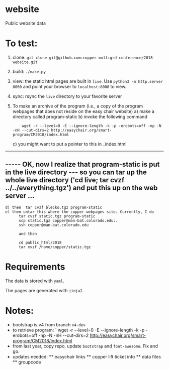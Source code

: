 # website

Public website data

# To test:

1. clone: `git clone git@github.com:copper-multigrd-conference/2018-website.git`
2. build: `./make.py`
3. view: the static html pages are built in `live`.  Use `python3 -m http.server 8000` and point your browser to `localhost:8000` to view.
4. sync: rsync the `live` directory to your favorite server

5. To make an archive of the program (i.e., a copy of the program webpages that does not reside on the easy chair website)
    a) make a directory called program-static
    b) invoke the following command

           wget -r --level=0 -E --ignore-length -k -p -erobots=off -np -N -nH --cut-dirs=2 http://easychair.org/smart-program/CM2018/index.html

    c) you might want to put a pointer to this in _index.html

---------------------------------------------------------------------
----- OK, now I realize that program-static is put in the live directory --- so you can tar up the whole live directory ('cd live; tar cvzf ../../everything.tgz') and put this up on the web server ...
---------------------------------------------------------------------

    d) then  tar cvzf blecko.tgz program-static
    e) then untar this where the copper webpages site. Currently, I do
          tar cvzf static.tgz program-static
          scp static.tgz copper@man-bat.colorado.edu:.
          ssh copper@man-bat.colorado.edu
     
          and then 

          cd public_html/2018
          tar xvzf /home/copper/static.tgz 


# Requirements

The data is stored with `yaml`.

The pages are generated with `jinja2`.

# Notes:

- bootstrap is v4 from branch `v4-dev`
- to retrieve program: `
wget -r --level=0 -E --ignore-length -k -p -erobots=off -np -N -nH --cut-dirs=2 http://easychair.org/smart-program/CM2018/index.html
- from last year, copy repo, update `bootstrap` and `font-awesome`.  Fix and go.
- updates needed:
     ** easychair links
     ** copper lift ticket info
     ** data files
     ** groupcode

